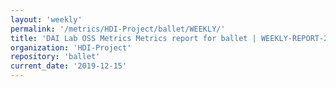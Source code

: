 ```yaml
---
layout: 'weekly'
permalink: '/metrics/HDI-Project/ballet/WEEKLY/'
title: 'DAI Lab OSS Metrics Metrics report for ballet | WEEKLY-REPORT-2019-12-15'
organization: 'HDI-Project'
repository: 'ballet'
current_date: '2019-12-15'
---
```

